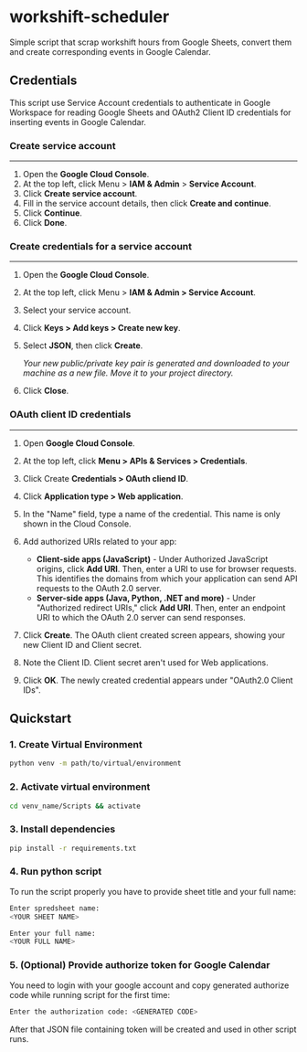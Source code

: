 # workshift-scheduler

Simple script that scrap workshift hours from Google Sheets, convert them and
create corresponding events in Google Calendar.

## Credentials

This script use Service Account credentials to authenticate in Google Workspace
for reading Google Sheets and OAuth2 Client ID credentials for inserting events
in Google Calendar.

### **Create service account**

---

1. Open the **Google Cloud Console**.
2. At the top left, click Menu > **IAM & Admin** > **Service Account**.
3. Click **Create service account**.
4. Fill in the service account details, then click **Create and continue**.
5. Click **Continue**.
6. Click **Done**.

### **Create credentials for a service account**

---

1. Open the **Google Cloud Console**.
2. At the top left, click Menu > **IAM & Admin > Service Account**.
3. Select your service account.
4. Click **Keys > Add keys > Create new key**.
5. Select **JSON**, then click **Create**.

   _Your new public/private key pair is generated and downloaded to your machine
   as a new file. Move it to your project directory._

6. Click **Close**.

### **OAuth client ID credentials**

---

1. Open **Google Cloud Console**.
2. At the top left, click **Menu > APIs & Services > Credentials**.
3. Click Create **Credentials > OAuth cliend ID**.
4. Click **Application type > Web application**.
5. In the "Name" field, type a name of the credential. This name is only shown
   in the Cloud Console.
6. Add authorized URIs related to your app:

   - **Client-side apps (JavaScript)** - Under Authorized JavaScript origins,
     click **Add URI**. Then, enter a URI to use for browser requests. This
     identifies the domains from which your application can send API requests to
     the OAuth 2.0 server.
   - **Server-side apps (Java, Python, .NET and more)** - Under "Authorized
     redirect URIs," click **Add URI**. Then, enter an endpoint URI to which the
     OAuth 2.0 server can send responses.

7. Click **Create**. The OAuth client created screen appears, showing your new
   Client ID and Client secret.
8. Note the Client ID. Client secret aren't used for Web applications.
9. Click **OK**. The newly created credential appears under "OAuth2.0 Client
   IDs".

## Quickstart

### 1. Create Virtual Environment

```bash
python venv -m path/to/virtual/environment
```

### 2. Activate virtual environment

```bash
cd venv_name/Scripts && activate
```

### 3. Install dependencies

```bash
pip install -r requirements.txt
```

### 4. Run python script

To run the script properly you have to provide sheet title and your full name:

```bash
Enter spredsheet name:
<YOUR SHEET NAME>

Enter your full name:
<YOUR FULL NAME>
```

### 5. (Optional) Provide authorize token for Google Calendar

You need to login with your google account and copy generated authorize code
while running script for the first time:

```bash
Enter the authorization code: <GENERATED CODE>
```

After that JSON file containing token will be created and used in other script
runs.
